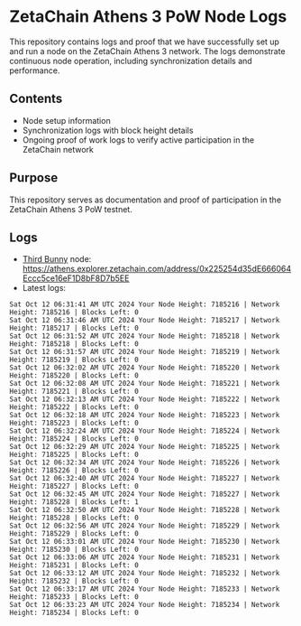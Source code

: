 # ZetaChain Athens 3 PoW Node Logs
This repository contains logs and proof that we have successfully set up and run a node on the ZetaChain Athens 3 network. The logs demonstrate continuous node operation, including synchronization details and performance.

## Contents
- Node setup information
- Synchronization logs with block height details
- Ongoing proof of work logs to verify active participation in the ZetaChain network

## Purpose
This repository serves as documentation and proof of participation in the ZetaChain Athens 3 PoW testnet.

## Logs

- [Third Bunny](https://thirdbunny.xyz/) node: https://athens.explorer.zetachain.com/address/0x225254d35dE666064Eccc5ce16eF1D8bF8D7b5EE
- Latest logs:
```
Sat Oct 12 06:31:41 AM UTC 2024 Your Node Height: 7185216 | Network Height: 7185216 | Blocks Left: 0
Sat Oct 12 06:31:46 AM UTC 2024 Your Node Height: 7185217 | Network Height: 7185217 | Blocks Left: 0
Sat Oct 12 06:31:52 AM UTC 2024 Your Node Height: 7185218 | Network Height: 7185218 | Blocks Left: 0
Sat Oct 12 06:31:57 AM UTC 2024 Your Node Height: 7185219 | Network Height: 7185219 | Blocks Left: 0
Sat Oct 12 06:32:02 AM UTC 2024 Your Node Height: 7185220 | Network Height: 7185220 | Blocks Left: 0
Sat Oct 12 06:32:08 AM UTC 2024 Your Node Height: 7185221 | Network Height: 7185221 | Blocks Left: 0
Sat Oct 12 06:32:13 AM UTC 2024 Your Node Height: 7185222 | Network Height: 7185222 | Blocks Left: 0
Sat Oct 12 06:32:18 AM UTC 2024 Your Node Height: 7185223 | Network Height: 7185223 | Blocks Left: 0
Sat Oct 12 06:32:24 AM UTC 2024 Your Node Height: 7185224 | Network Height: 7185224 | Blocks Left: 0
Sat Oct 12 06:32:29 AM UTC 2024 Your Node Height: 7185225 | Network Height: 7185225 | Blocks Left: 0
Sat Oct 12 06:32:34 AM UTC 2024 Your Node Height: 7185226 | Network Height: 7185226 | Blocks Left: 0
Sat Oct 12 06:32:40 AM UTC 2024 Your Node Height: 7185227 | Network Height: 7185227 | Blocks Left: 0
Sat Oct 12 06:32:45 AM UTC 2024 Your Node Height: 7185227 | Network Height: 7185228 | Blocks Left: 1
Sat Oct 12 06:32:50 AM UTC 2024 Your Node Height: 7185228 | Network Height: 7185228 | Blocks Left: 0
Sat Oct 12 06:32:56 AM UTC 2024 Your Node Height: 7185229 | Network Height: 7185229 | Blocks Left: 0
Sat Oct 12 06:33:01 AM UTC 2024 Your Node Height: 7185230 | Network Height: 7185230 | Blocks Left: 0
Sat Oct 12 06:33:06 AM UTC 2024 Your Node Height: 7185231 | Network Height: 7185231 | Blocks Left: 0
Sat Oct 12 06:33:12 AM UTC 2024 Your Node Height: 7185232 | Network Height: 7185232 | Blocks Left: 0
Sat Oct 12 06:33:17 AM UTC 2024 Your Node Height: 7185233 | Network Height: 7185233 | Blocks Left: 0
Sat Oct 12 06:33:23 AM UTC 2024 Your Node Height: 7185234 | Network Height: 7185234 | Blocks Left: 0
```
